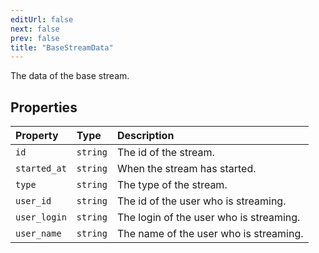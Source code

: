 ```yaml
---
editUrl: false
next: false
prev: false
title: "BaseStreamData"
---
```


The data of the base stream.

## Properties

| Property | Type | Description |
| :------ | :------ | :------ |
| `id` | `string` | The id of the stream. |
| `started_at` | `string` | When the stream has started. |
| `type` | `string` | The type of the stream. |
| `user_id` | `string` | The id of the user who is streaming. |
| `user_login` | `string` | The login of the user who is streaming. |
| `user_name` | `string` | The name of the user who is streaming. |
